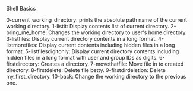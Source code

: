 Shell Basics

0-current_working_directory: prints the absolute path name of the current working directory.
1-listit: Display contents list of current directory.
2-bring_me_home: Changes the working directory to user's home directory.
3-listfiles: Display current directory contents in a long format.
4-listmorefiles: Display current contents including hidden files in a long format.
5-listfilesdigitonly: Display current directory contents including hidden files in a long format with user and group IDs as digits.
6-firstdirectory: Creates a directory.
7-movethatfile: Move file in to created directory.
8-firstdelete: Delete file betty.
9-firstdirdeletion: Delete my_first_directory.
10-back: Change the working directory to the previous one.

